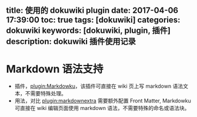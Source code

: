 title: 使用的 dokuwiki plugin
date: 2017-04-06 17:39:00
toc: true
tags: [dokuwiki]
categories: dokuwiki
keywords: [dokuwiki, plugin, 插件]
description: dokuwiki 插件使用记录
---

# Markdown 语法支持

* 插件，[plugin:Markdowku](https://www.dokuwiki.org/plugin:Markdowku)，该插件可直接在 wiki 页上写 markdown 语法文本，不需要特殊处理。
* 用法，对比 [plugin:markdownextra](https://www.dokuwiki.org/plugin:markdownextra) 需要额外配置 Front Matter, Markdowku 可直接在 wiki 编辑页面使用 markdown 语法，不需要特殊的命名或语法块。
